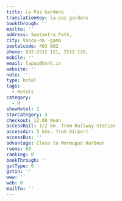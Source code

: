 ```yaml
---
title: La Paz Gardens
translationKey: la-paz-gardens
bookthrough: ''
mailto: ''
address: Swatantra Path,
city: Vasco-da -gama
postalcode: 403 802
phone: 832-2512 121, 2512 126,
mobile: ''
email: lapaz@bsnl.in
website: ''
note: ''
type: hotel
tags:
  - Hotels
category:
  - H
showHotel: 1
starCategory: 3
checkout: 12.00 Noon
accessRail: 1/2 km. from Railway Station
accessAir: 5 kms. from Airport
accessBus: ''
advantage: Close to Mormugao Harbour
rooms: 68
ranking: 0
bookThrough: ''
gstType: 0
gstin: ''
www: ''
web: 0
mailTo: ''
---
```







